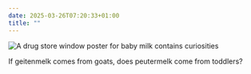 ```yaml
---
date: 2025-03-26T07:20:33+01:00
title: ""
---
```

![A drug store window poster for baby milk contains curiosities](/img/photos/2025-03-26-07-19-45.jpeg)

If geitenmelk comes from goats, does peutermelk come from toddlers?